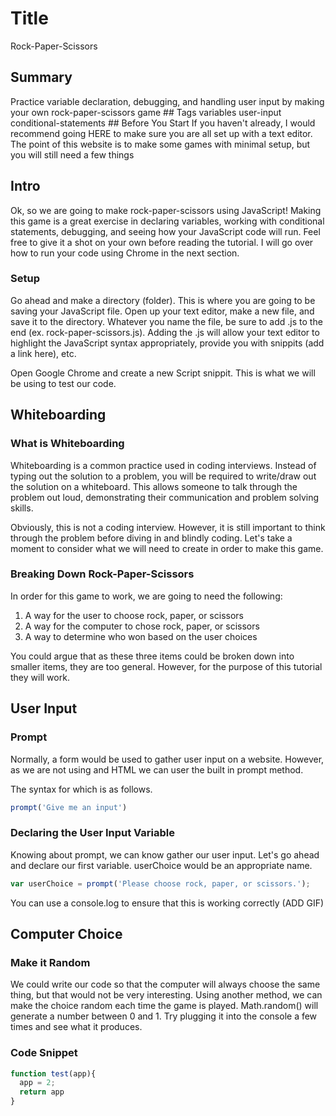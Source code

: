 
# Title
<span class="title">
Rock-Paper-Scissors
</span>


## Summary
<span class="summary">
Practice variable declaration, debugging, and handling user input by making your own rock-paper-scissors game
</span>

<span class="tags">
## Tags
variables user-input conditional-statements
</span>

<span class="content">
## Before You Start
If you haven't already, I would recommend going HERE to make sure you are all set up with a text editor. The point of this website is to make some games with minimal setup, but you will still need a few things

## Intro
Ok, so we are going to make rock-paper-scissors using JavaScript! Making this game is a great exercise in declaring variables, working with conditional statements, debugging, and seeing how your JavaScript code will run. Feel free to give it a shot on your own before reading the tutorial. I will go over how to run your code using Chrome in the next section.

### Setup
Go ahead and make a directory (folder). This is where you are going to be saving your JavaScript file. Open up your text editor, make a new file, and save it to the directory. Whatever you name the file, be sure to add .js to the end (ex. rock-paper-scissors.js). Adding the .js will allow your text editor to highlight the JavaScript syntax appropriately, provide you with snippits (add a link here), etc.

Open Google Chrome and create a new Script snippit. This is what we will be using to test our code.

## Whiteboarding

### What is Whiteboarding
Whiteboarding is a common practice used in coding interviews. Instead of typing out the solution to a problem, you will be required to write/draw out the solution on a whiteboard. This allows someone to talk through the problem out loud, demonstrating their communication and problem solving skills.

Obviously, this is not a coding interview. However, it is still important to think through the problem before diving in and blindly coding. Let's take a moment to consider what we will need to create in order to make this game.

### Breaking Down Rock-Paper-Scissors
In order for this game to work, we are going to need the following:

1. A way for the user to choose rock, paper, or scissors
2. A way for the computer to chose rock, paper, or scissors
3. A way to determine who won based on the user choices

You could argue that as these three items could be broken down into smaller items, they are too general. However, for the purpose of this tutorial they will work.

## User Input

### Prompt
Normally, a form would be used to gather user input on a website. However, as we are not using and HTML we can user the built in prompt method.

The syntax for which is as follows.

```javascript
prompt('Give me an input')
```

### Declaring the User Input Variable
Knowing about prompt, we can know gather our user input. Let's go ahead and declare our first variable. userChoice would be an appropriate name.

```javascript
var userChoice = prompt('Please choose rock, paper, or scissors.');
```

You can use a console.log to ensure that this is working correctly (ADD GIF)

## Computer Choice
### Make it Random
We could write our code so that the computer will always choose the same thing, but that would not be very interesting. Using another method, we can make the choice random each time the game is played. Math.random() will generate a number between 0 and 1. Try plugging it into the console a few times and see what it produces. 
### Code Snippet

```javascript
function test(app){
  app = 2;
  return app
}
```
</span>
